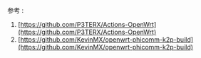 参考 : 
1. [https://github.com/P3TERX/Actions-OpenWrt](https://github.com/P3TERX/Actions-OpenWrt)
2. [https://github.com/KevinMX/openwrt-phicomm-k2p-build](https://github.com/KevinMX/openwrt-phicomm-k2p-build)


